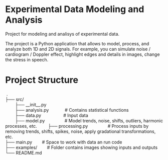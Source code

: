 # Experimental Data Modeling and Analysis
Project for modeling and analisys of experimental data.

The project is a Python application that allows to model, process, and analyze both 1D and 2D signals. For example, you can simulate noise / cardiogram / Doppler effect, highlight edges and details in images, change
the stress in speech.

# Project Structure
 .  
├── src/  
        ├── \_\_init\_\_.py  
        ├── analysis.py             # Contains statistical functions  
        ├── data.py                  # Input data  
        ├── model.py                # Model trends, noise, shifts, outliers, harmonic processes, etc.
        ├── processing.py                # Process inputs by removing trends, shifts, spikes, noise, apply gradational transformations, etc.  
├── main.py        # Space to work with data an run code  
├── examples/        # Folder contains images showing inputs and outputs  
└── README.md
